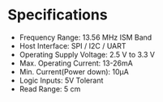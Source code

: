 ---
---

# Specifications

- Frequency Range: 13.56 MHz ISM Band
- Host Interface: SPI / I2C / UART
- Operating Supply Voltage: 2.5 V to 3.3 V
- Max. Operating Current: 13-26mA
- Min. Current(Power down): 10µA
- Logic Inputs: 5V Tolerant
- Read Range: 5 cm